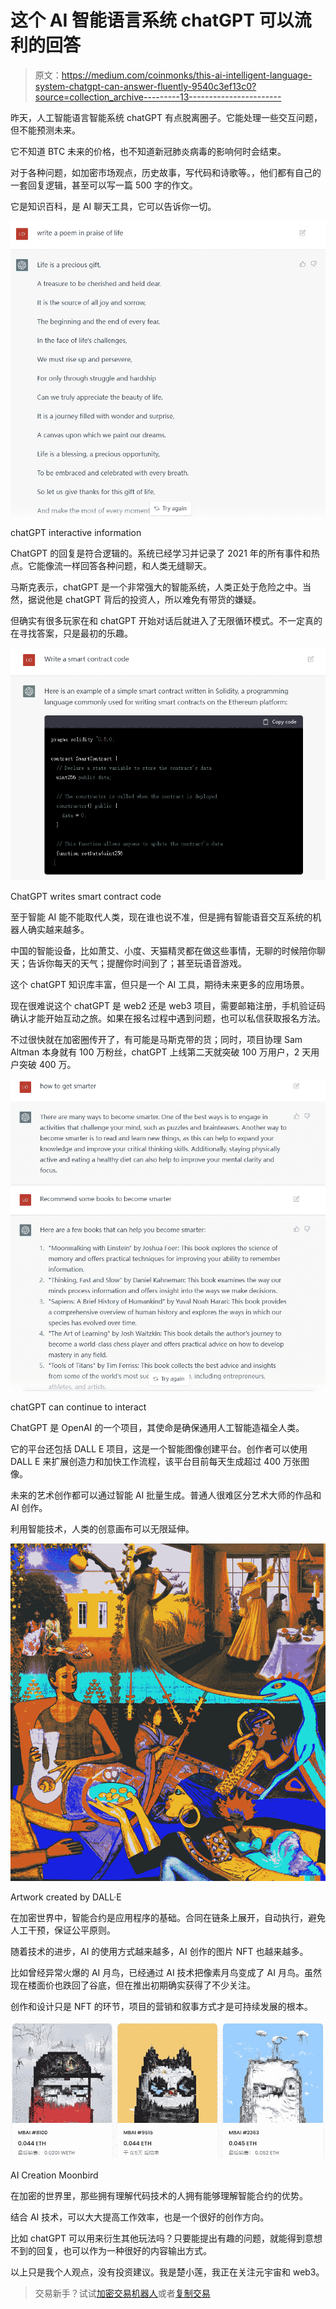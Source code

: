 # 这个 AI 智能语言系统 chatGPT 可以流利的回答

> 原文：<https://medium.com/coinmonks/this-ai-intelligent-language-system-chatgpt-can-answer-fluently-9540c3ef13c0?source=collection_archive---------13----------------------->

昨天，人工智能语言智能系统 chatGPT 有点脱离圈子。它能处理一些交互问题，但不能预测未来。

它不知道 BTC 未来的价格，也不知道新冠肺炎病毒的影响何时会结束。

对于各种问题，如加密市场观点，历史故事，写代码和诗歌等。，他们都有自己的一套回复逻辑，甚至可以写一篇 500 字的作文。

它是知识百科，是 AI 聊天工具，它可以告诉你一切。

![](img/3ddb3baffa01e024a4ea533d4d1aa0b6.png)

chatGPT interactive information

ChatGPT 的回复是符合逻辑的。系统已经学习并记录了 2021 年的所有事件和热点。它能像流一样回答各种问题，和人类无缝聊天。

马斯克表示，chatGPT 是一个非常强大的智能系统，人类正处于危险之中。当然，据说他是 chatGPT 背后的投资人，所以难免有带货的嫌疑。

但确实有很多玩家在和 chatGPT 开始对话后就进入了无限循环模式。不一定真的在寻找答案，只是最初的乐趣。

![](img/357d5a8d50c1094fe964b91fdba82ff5.png)

ChatGPT writes smart contract code

至于智能 AI 能不能取代人类，现在谁也说不准，但是拥有智能语音交互系统的机器人确实越来越多。

中国的智能设备，比如萧艾、小度、天猫精灵都在做这些事情，无聊的时候陪你聊天；告诉你每天的天气；提醒你时间到了；甚至玩语音游戏。

这个 chatGPT 知识库丰富，但只是一个 AI 工具，期待未来更多的应用场景。

现在很难说这个 chatGPT 是 web2 还是 web3 项目，需要邮箱注册，手机验证码确认才能开始互动之旅。如果在报名过程中遇到问题，也可以私信获取报名方法。

不过很快就在加密圈传开了，有可能是马斯克带的货；同时，项目协理 Sam Altman 本身就有 100 万粉丝，chatGPT 上线第二天就突破 100 万用户，2 天用户突破 400 万。

![](img/af2f0b842d83e85a6e863b713079877c.png)

chatGPT can continue to interact

ChatGPT 是 OpenAI 的一个项目，其使命是确保通用人工智能造福全人类。

它的平台还包括 DALL E 项目，这是一个智能图像创建平台。创作者可以使用 DALL E 来扩展创造力和加快工作流程，该平台目前每天生成超过 400 万张图像。

未来的艺术创作都可以通过智能 AI 批量生成。普通人很难区分艺术大师的作品和 AI 创作。

利用智能技术，人类的创意画布可以无限延伸。

![](img/6ae28f93404c582382b74254c0b02321.png)

Artwork created by DALL·E

在加密世界中，智能合约是应用程序的基础。合同在链条上展开，自动执行，避免人工干预，保证公平原则。

随着技术的进步，AI 的使用方式越来越多，AI 创作的图片 NFT 也越来越多。

比如曾经异常火爆的 AI 月鸟，已经通过 AI 技术把像素月鸟变成了 AI 月鸟。虽然现在楼面价也跌回了谷底，但在推出初期确实获得了不少关注。

创作和设计只是 NFT 的环节，项目的营销和叙事方式才是可持续发展的根本。

![](img/f972a98b91d7024631e7796aad0dc415.png)

AI Creation Moonbird

在加密的世界里，那些拥有理解代码技术的人拥有能够理解智能合约的优势。

结合 AI 技术，可以大大提高工作效率，也是一个很好的创作方向。

比如 chatGPT 可以用来衍生其他玩法吗？只要能提出有趣的问题，就能得到意想不到的回复，也可以作为一种很好的内容输出方式。

以上只是我个人观点，没有投资建议。我是楚小莲，我正在关注元宇宙和 web3。

> 交易新手？试试[加密交易机器人](/coinmonks/crypto-trading-bot-c2ffce8acb2a)或者[复制交易](/coinmonks/top-10-crypto-copy-trading-platforms-for-beginners-d0c37c7d698c)